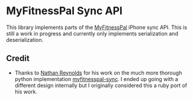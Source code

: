 MyFitnessPal Sync API
=====================

This library implements parts of the [MyFitnessPal](http://www.myfitnesspal.com/) iPhone sync API. This is still a work in progress and currently only implements serialization and deserialization.

Credit
------

* Thanks to [Nathan Reynolds](https://github.com/nathforge) for his work on the much more thorough python implementation [myfitnesspal-sync](https://github.com/nathforge/myfitnesspal-sync). I ended up going with a different design internally but I originally considered this a ruby port of his work.
